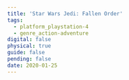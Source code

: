 ```yaml
---
title: 'Star Wars Jedi: Fallen Order'
tags:
  - platform_playstation-4
  - genre_action-adventure
digital: false
physical: true
guide: false
pending: false
date: 2020-01-25
---
```

